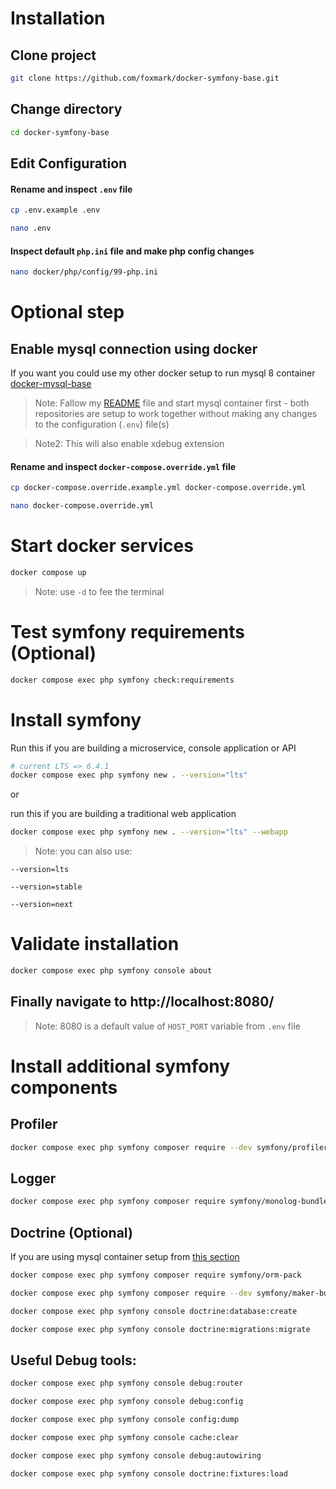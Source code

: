 # Installation

## Clone project

```sh 
git clone https://github.com/foxmark/docker-symfony-base.git
```

## Change directory

```sh
cd docker-symfony-base
```

## Edit Configuration

#### Rename and inspect ```.env``` file

```sh
cp .env.example .env
```

```sh
nano .env
```

#### Inspect default ```php.ini``` file and make php config changes

```sh
nano docker/php/config/99-php.ini
```

# Optional step
## Enable mysql connection using docker

If you want you could use my other docker setup to run mysql 8 container [docker-mysql-base](https://github.com/foxmark/docker-mysql-base)

> Note: Fallow my [README](https://github.com/foxmark/docker-mysql-base/blob/master/README.md) file and start mysql container first - both repositories are setup to work together without making any changes to the configuration (```.env```) file(s)

> Note2: This will also enable xdebug extension

#### Rename and inspect ```docker-compose.override.yml``` file

```sh
cp docker-compose.override.example.yml docker-compose.override.yml
```

```sh
nano docker-compose.override.yml
```


# Start docker services

```sh
docker compose up
```

> Note: use ```-d``` to fee the terminal

# Test symfony requirements (Optional)

```sh
docker compose exec php symfony check:requirements
```

# Install symfony

Run this if you are building a microservice, console application or API

```sh
# current LTS => 6.4.1
docker compose exec php symfony new . --version="lts"
```

or

run this if you are building a traditional web application

```sh
docker compose exec php symfony new . --version="lts" --webapp
```

> Note: you can also use:

```--version=lts``` 

```--version=stable```

```--version=next```

# Validate installation

```sh
docker compose exec php symfony console about
```

## Finally navigate to http://localhost:8080/ 

> Note: 8080 is a default value of ```HOST_PORT``` variable from ```.env``` file

# Install additional symfony components

## Profiler

```sh
docker compose exec php symfony composer require --dev symfony/profiler-pack
```

## Logger

```sh
docker compose exec php symfony composer require symfony/monolog-bundle
```

## Doctrine (Optional)

If you are using mysql container setup from [this section](#enable-mysql-connection-using-docker)

```sh
docker compose exec php symfony composer require symfony/orm-pack
```
```sh
docker compose exec php symfony composer require --dev symfony/maker-bundle
```

```sh
docker compose exec php symfony console doctrine:database:create
```

```sh
docker compose exec php symfony console doctrine:migrations:migrate
```

## Useful Debug tools:

```sh
docker compose exec php symfony console debug:router
```

```sh
docker compose exec php symfony console debug:config
```

```sh
docker compose exec php symfony console config:dump
```

```sh
docker compose exec php symfony console cache:clear
```

```sh
docker compose exec php symfony console debug:autowiring
```

```sh
docker compose exec php symfony console doctrine:fixtures:load
```